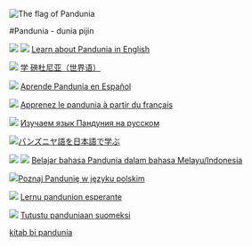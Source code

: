 
![](http://www.pandunia.info/kuvat/bandera.png "The flag of Pandunia")

#Pandunia - dunia pijin


![](http://pandunia.info/kuvat/gb.png) ![](http://pandunia.info/kuvat/us.png) [Learn about Pandunia in English](english/index.md)

![](http://pandunia.info/kuvat/cn.png) [学 磅杜尼亚（世界语）](zhongwen/index.md)

![](http://pandunia.info/kuvat/es.png) [Aprende Pandunia en Español](espanya/index.md)

![](http://pandunia.info/kuvat/fr.png) [Apprenez le pandunia à partir du français](frans/index.md)

![](http://pandunia.info/kuvat/ru.png) [Изучаем язык Пандуния на русском](russki/index.md)

![](http://pandunia.info/kuvat/jp.png)[パンズニヤ語を日本語で学ぶ](nipon/index.md)

![](http://pandunia.info/kuvat/id.png) ![](http://pandunia.info/kuvat/my.png) [Belajar bahasa Pandunia dalam bahasa Melayu/Indonesia](malayu/index.md)

![](http://pandunia.info/kuvat/pl.png)[Poznaj Pandunię w języku polskim](polski/index.md)

![](http://pandunia.info/kuvat/eo.gif) [Lernu pandunion esperante](esperanto/index.md)

![](http://pandunia.info/kuvat/fi.png) [Tutustu panduniaan suomeksi](suomi/index.md)


[kitab bi pandunia](pandunia/index.md)
